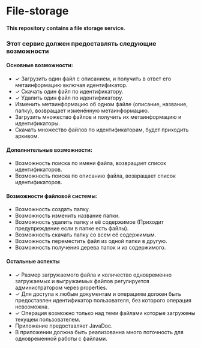 # File-storage
#### This repository contains a file storage service.

### Этот сервис должен предоставлять следующие возможности

#### Основные возможности:  
 - ✓ Загрузить один файл с описанием, и получить в ответ его метаинформацию включая идентификатор.
 - ✓ Скачать один файл по идентификатору.
 - ✓ Удалить один файл по идентификатору. 
 - Изменить метаинформацию об одном файле (описание, название, папку), возвращает изменённую метаинформацию.
 - Загрузить множество файлов и получить их метаинформацию и идентификаторы.
 - Скачать множество файлов по идентификаторам, будет приходить архивом.

#### Дополнительные возможности:  
 - Возможность поиска по имени файла, возвращает список идентификаторов.
 - Возможность поиска по описанию файла, возвращает список идентификаторов.

#### Возможности файловой системы:  
 - Возможность создать папку.
 - Возможность изменить название папки.
 - Возможность удалить папку и её содержимое (Приходит предупреждение если в папке есть файлы).
 - Возможность скачать папку со всем её содержимым.
 - Возможность переместить файл из одной папки в другую.
 - Возможность получения дерева папок и из содержимого.

#### Остальные аспекты  
 - ✓ Размер загружаемого файла и количество одновременно загружаемых и выгружаемых файлов регулируется администратором через properties. 
 - ✓ Для доступа к любым документам и операциям должен быть предоставлен идентификатор пользователя, без которого операция невозможна.
 - ✓ Операция возможно только над теми файлами которые загружены текущем пользователем.
 - Приложение предоставляет JavaDoc.
 - В приложении должна быть реализованна много поточность для одновременной работы с файлами.
